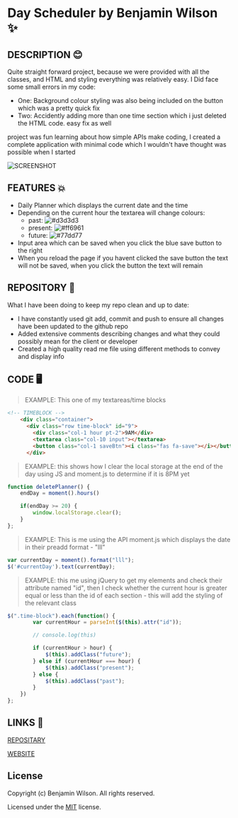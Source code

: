 # Day Scheduler by Benjamin Wilson ✨

## DESCRIPTION 😊

Quite straight forward project, because we were provided with all the classes, and HTML and styling everything was relatively easy. I Did face some small errors in my code:

- One: Background colour styling was also being included on the button which was a pretty quick fix
- Two: Accidently adding more than one time section which i just deleted the HTML code. easy fix as well

project was fun learning about how simple APIs make coding, I created a complete application with minimal code which I wouldn't have thought was possible when I started

![SCREENSHOT](https://user-images.githubusercontent.com/77607177/112697308-5f225680-8edb-11eb-94bc-1afd87bab0f7.png)

## FEATURES 💥

- Daily Planner which displays the current date and the time
- Depending on the current hour the textarea will change colours:
  - past: ![#d3d3d3](https://via.placeholder.com/20/d3d3d3/000000?text=+)
  - present: ![#ff6961](https://via.placeholder.com/20/ff6961/000000?text=+)
  - future: ![#77dd77](https://via.placeholder.com/20/77dd77/000000?text=+)
- Input area which can be saved when you click the blue save button to the right
- When you reload the page if you havent clicked the save button the text will not be saved, when you click the button the text will remain

## REPOSITORY 📁

What I have been doing to keep my repo clean and up to date:

- I have constantly used git add, commit and push to ensure all changes have been updated to the github repo
- Added extensive comments describing changes and what they could possibly mean for the client or developer
- Created a high quality read me file using different methods to convey and display info

## CODE 🖥️

> EXAMPLE: This one of my textareas/time blocks

```HTML
<!-- TIMEBLOCK -->
    <div class="container">
      <div class="row time-block" id="9">
        <div class="col-1 hour pt-2">9AM</div>
        <textarea class="col-10 input"></textarea>
        <button class="col-1 saveBtn"><i class="fas fa-save"></i></button>
      </div>
```

> EXAMPLE: this shows how I clear the local storage at the end of the day using JS and moment.js to determine if it is 8PM yet

```Javascript
function deletePlanner() {
    endDay = moment().hours()

    if(endDay >= 20) {
        window.localStorage.clear();
    }
};
```

> EXAMPLE: This is me using the API moment.js which displays the date in their preadd format - "lll"

```Javascript
var currentDay = moment().format("lll");
$('#currentDay').text(currentDay);
```

> EXAMPLE: this me using jQuery to get my elements and check their attribute named "id", then I check whether the current hour is greater equal or less than the id of each section - this will add the styling of the relevant class

```Javascript
$(".time-block").each(function() {
        var currentHour = parseInt($(this).attr("id"));

        // console.log(this)

        if (currentHour > hour) {
            $(this).addClass("future");
        } else if (currentHour === hour) {
            $(this).addClass("present");
        } else {
            $(this).addClass("past");
        }
    })
};
```

## LINKS 🔗

[REPOSITARY](https://github.com/MarketingPlus/day-scheduler/)

[WEBSITE](https://marketingplus.github.io/day-scheduler/)

## License

  Copyright (c) Benjamin Wilson. All rights reserved.
  
  Licensed under the [MIT](LICENSE) license.
